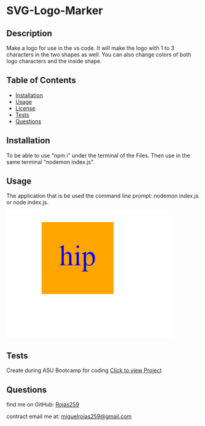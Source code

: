 # SVG-Logo-Marker
 ## Description
  Make a logo for use in the vs code. It will make the logo with 1 to 3 characters in the two shapes as well. You can also change colors of both logo characters and the inside shape. 
  ## Table of Contents
  - [Installation](#installation)
  - [Usage](#usage)
  - [License](#license)
  - [Tests](#tests)
  - [Questions](#questions)
  
  ## Installation
  To be able to use "npm i" under the terminal of the Files. Then use in the same terminal "nodemon index.js".
  
  ## Usage
  The application that is be used the command line prompt: nodemon index.js or node index.js.
  
  
  
  ![screnshot](./image/SVG-example.png)

  ## Tests
  Create during ASU Bootcamp for coding 
  [Click to view Project](https://drive.google.com/file/d/1ucY-zzydwZSXMBpvuuHDcb-_Twe6zh7K/view?usp=sharing)
  ## Questions
  find me on GitHub: [Rojas259](https://github.com/Rojas259)

  contract email me at: [miguelrojas259@gmail.com](mailto:miguelrojas259@gmail.com)
